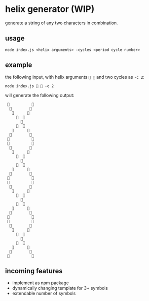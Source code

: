 # helix generator (WIP)

generate a string of any two characters in combination.

## usage

```
node index.js <helix arguments> -cycles <period cycle number>
```

## example

the following input, with helix arguments `🍯 🐞` and two cycles as `-c 2`:

```
node index.js 🍯 🐞 -c 2
```

will generate the following output: 

```
 🍯          🐞
  🍯        🐞
   🍯      🐞
     🍯  🐞
       🍯
     🐞  🍯
   🐞      🍯
  🐞        🍯
 🐞          🍯
 🐞          🍯
  🐞        🍯
   🐞      🍯
     🐞  🍯
       🐞
     🍯  🐞
   🍯      🐞
  🍯        🐞
 🍯          🐞
 🍯          🐞
  🍯        🐞
   🍯      🐞
     🍯  🐞
       🍯
     🐞  🍯
   🐞      🍯
  🐞        🍯
 🐞          🍯
 🐞          🍯
  🐞        🍯
   🐞      🍯
     🐞  🍯
       🐞
     🍯  🐞
   🍯      🐞
  🍯        🐞
 🍯          🐞
```

## incoming features

- implement as npm package
- dynamically changing template for 3+ symbols
- extendable number of symbols 

